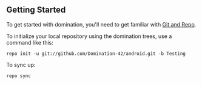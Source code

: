 Getting Started
---------------

To get started with domination, you'll need to get
familiar with [Git and Repo](http://source.android.com/source/using-repo.html).

To initialize your local repository using the domination trees, use a command like this:

    repo init -u git://github.com/Domination-42/android.git -b Testing

To sync up:

    repo sync


